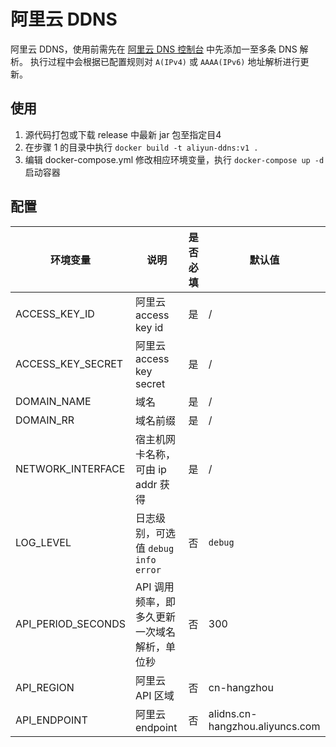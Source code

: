 # 阿里云 DDNS

阿里云 DDNS，使用前需先在 [阿里云 DNS 控制台](https://dns.console.aliyun.com) 中先添加一至多条 DNS 解析。
执行过程中会根据已配置规则对 `A(IPv4)` 或 `AAAA(IPv6)` 地址解析进行更新。

## 使用

1. 源代码打包或下载 release 中最新 jar 包至指定目4
2. 在步骤 1 的目录中执行 `docker build -t aliyun-ddns:v1 .`
3. 编辑 docker-compose.yml 修改相应环境变量，执行 `docker-compose up -d` 启动容器

## 配置

| 环境变量               | 说明                              | 是否必填 | 默认值                             |
|--------------------|---------------------------------|------|---------------------------------|
| ACCESS_KEY_ID      | 阿里云 access key id               | 是    | /                               |
| ACCESS_KEY_SECRET  | 阿里云 access key secret           | 是    | /                               |
| DOMAIN_NAME        | 域名                              | 是    | /                               |
| DOMAIN_RR          | 域名前缀                            | 是    | /                               |
| NETWORK_INTERFACE  | 宿主机网卡名称，可由 ip addr 获得           | 是    | /                               |
| LOG_LEVEL          | 日志级别，可选值 `debug` `info` `error` | 否    | `debug`                         |
| API_PERIOD_SECONDS | API 调用频率，即多久更新一次域名解析，单位秒        | 否    | 300                             |
| API_REGION         | 阿里云 API 区域                      | 否    | cn-hangzhou                     |
| API_ENDPOINT       | 阿里云 endpoint                    | 否    | alidns.cn-hangzhou.aliyuncs.com |
